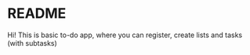 # README
Hi! This is basic to-do app, where you can register, create lists and tasks (with subtasks)